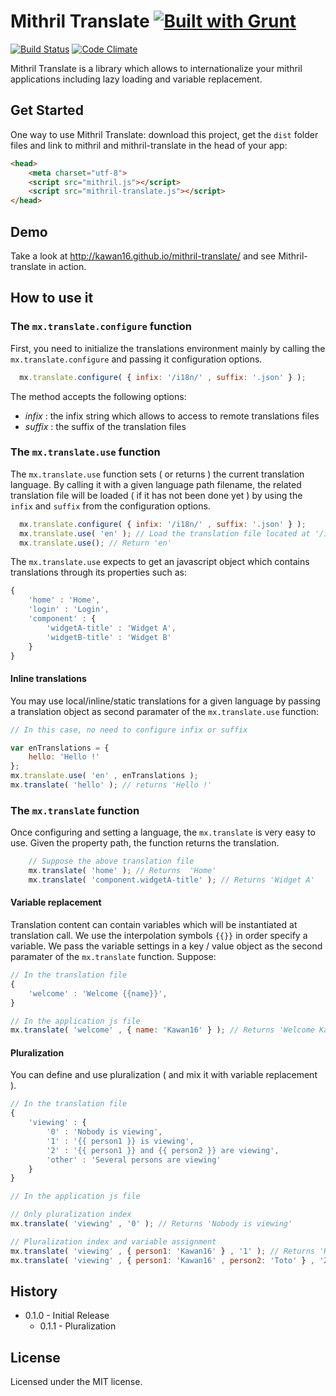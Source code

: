 Mithril Translate [![Built with Grunt](https://cdn.gruntjs.com/builtwith.png)](http://gruntjs.com/)
=================

[![Build Status](https://travis-ci.org/kawan16/mithril-translate.svg?branch=master)](https://travis-ci.org/kawan16/mithril-translate) [![Code Climate](https://codeclimate.com/github/kawan16/mithril-translate/badges/gpa.svg)](https://codeclimate.com/github/kawan16/mithril-translate)

Mithril Translate is a library which allows to internationalize your mithril applications including lazy loading and variable replacement.

## Get Started

One way to use Mithril Translate: download this project, get the `dist` folder files and link to mithril and mithril-translate in the head of your app:

```html
<head>
    <meta charset="utf-8">
    <script src="mithril.js"></script>
    <script src="mithril-translate.js"></script>
</head>
```

## Demo

Take a look at http://kawan16.github.io/mithril-translate/ and see Mithril-translate in action.

## How to use it

### The `mx.translate.configure` function

First, you need to initialize the translations environment mainly by calling the `mx.translate.configure` and passing it configuration options.

```js
  mx.translate.configure( { infix: '/i18n/' , suffix: '.json' } );
```
The method accepts the following options:

* *infix* : the infix string which allows to access to remote translations files
* *suffix* : the suffix of the translation files

### The `mx.translate.use` function

The `mx.translate.use` function sets ( or returns ) the current translation language. By calling it with a given language path filename, the related translation file will be loaded ( if it has not been done yet ) by using the `infix` and `suffix` from the configuration options.

```js
  mx.translate.configure( { infix: '/i18n/' , suffix: '.json' } );
  mx.translate.use( 'en' ); // Load the translation file located at '/i18n/en.json'
  mx.translate.use(); // Return 'en'
```

The `mx.translate.use` expects to get an javascript object which contains translations through its properties such as: 
```js
{
    'home' : 'Home',
    'login' : 'Login',
    'component' : {
        'widgetA-title' : 'Widget A',
        'widgetB-title' : 'Widget B'
    }
}
```

#### Inline translations

You may use local/inline/static translations for a given language by passing a translation object as second paramater of the `mx.translate.use` function:

```js
// In this case, no need to configure infix or suffix

var enTranslations = {
    hello: 'Hello !'
};
mx.translate.use( 'en' , enTranslations );
mx.translate( 'hello' ); // returns 'Hello !'

```

### The `mx.translate` function

Once configuring and setting a language, the `mx.translate` is very easy to use. Given the property path, the function returns the translation.

```js
    // Suppose the above translation file
    mx.translate( 'home' ); // Returns  'Home'
    mx.translate( 'component.widgetA-title' ); // Returns 'Widget A' 
```

#### Variable replacement

Translation content can contain variables which will be instantiated at translation call. We use the interpolation symbols `{{}}` in order specify a variable. We pass the variable settings in a key / value object as the second paramater of the `mx.translate` function. Suppose:

```js
// In the translation file
{
    'welcome' : 'Welcome {{name}}',
}

// In the application js file
mx.translate( 'welcome' , { name: 'Kawan16' } ); // Returns 'Welcome Kawan16'

```

#### Pluralization

You can define and use pluralization ( and mix it with variable replacement ). 

```js
// In the translation file
{
    'viewing' : {
        '0' : 'Nobody is viewing',
        '1' : '{{ person1 }} is viewing',
        '2' : '{{ person1 }} and {{ person2 }} are viewing',
        'other' : 'Several persons are viewing'
    }
}

// In the application js file

// Only pluralization index
mx.translate( 'viewing' , '0' ); // Returns 'Nobody is viewing'

// Pluralization index and variable assignment
mx.translate( 'viewing' , { person1: 'Kawan16' } , '1' ); // Returns 'Kawan16 is viewing'
mx.translate( 'viewing' , { person1: 'Kawan16' , person2: 'Toto' } , '2' ); // Returns 'Kawan16 and Toto are viewing'

```

## History

* 0.1.0 - Initial Release
    * 0.1.1 - Pluralization   

## License

Licensed under the MIT license.
